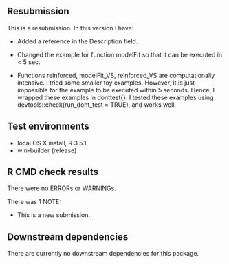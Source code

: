 ## Resubmission
This is a resubmission. In this version I have:

* Added a reference in the Description field. 

* Changed the example for function modelFit so that it can be executed in < 5 sec.

* Functions reinforced, modelFit_VS, reinforced_VS are computationally intensive. I tried some smaller toy
examples. However, it is just impossible for the example to be executed within 5 seconds. Hence, I wrapped 
these examples in donttest{}. I tested these examples using devtools::check(run_dont_test = TRUE), and works well. 

## Test environments 

* local OS X install, R 3.5.1
* win-builder (release)

## R CMD check results

There were no ERRORs or WARNINGs. 

There was 1 NOTE:

* This is a new submission.

## Downstream dependencies

There are currently no downstream dependencies for this package. 
